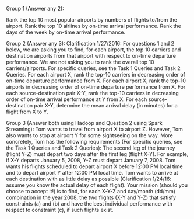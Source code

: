 Group 1 (Answer any 2):

Rank the top 10 most popular airports by numbers of flights to/from the airport.
Rank the top 10 airlines by on-time arrival performance.
Rank the days of the week by on-time arrival performance.

Group 2 (Answer any 3):
Clarification 1/27/2016: For questions 1 and 2 below, we are asking you to find, for each airport, the top 10 carriers and destination airports from that airport with respect to on-time departure performance. We are not asking you to rank the overall top 10 carriers/airports. For specific queries, see the Task 1 Queries and Task 2 Queries.
For each airport X, rank the top-10 carriers in decreasing order of on-time departure performance from X.
For each airport X, rank the top-10 airports in decreasing order of on-time departure performance from X.
For each source-destination pair X-Y, rank the top-10 carriers in decreasing order of on-time arrival performance at Y from X.
For each source-destination pair X-Y, determine the mean arrival delay (in minutes) for a flight from X to Y.

Group 3 (Answer both using Hadoop and Question 2 using Spark Streaming):
Tom wants to travel from airport X to airport Z. However, Tom also wants to stop at airport Y for some sightseeing on the way. More concretely, Tom has the following requirements (For specific queries, see the Task 1 Queries and Task 2 Queries):
The second leg of the journey (flight Y-Z) must depart two days after the first leg (flight X-Y). For example, if X-Y departs January 5, 2008, Y-Z must depart January 7, 2008.
Tom wants his flights scheduled to depart airport X before 12:00 PM local time and to depart airport Y after 12:00 PM local time.
Tom wants to arrive at each destination with as little delay as possible (Clarification 1/24/16: assume you know the actual delay of each flight).
Your mission (should you choose to accept it!) is to find, for each X-Y-Z and day/month (dd/mm) combination in the year 2008, the two flights (X-Y and Y-Z) that satisfy constraints (a) and (b) and have the best individual performance with respect to constraint (c), if such flights exist.

